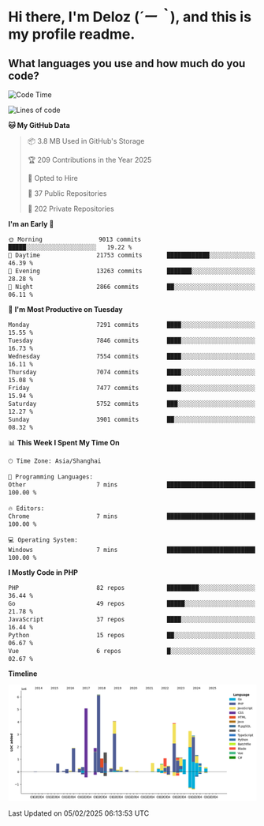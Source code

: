 # **Hi there, I'm Deloz (*´ー｀*), and this is my profile readme.**

## **What languages you use and how much do you code?**

<!--START_SECTION:waka-->
![Code Time](http://img.shields.io/badge/Code%20Time-5%2C595%20hrs%2022%20mins-blue)

![Lines of code](https://img.shields.io/badge/From%20Hello%20World%20I%27ve%20Written-43.2%20million%20lines%20of%20code-blue)

**🐱 My GitHub Data** 

> 📦 3.8 MB Used in GitHub's Storage 
 > 
> 🏆 209 Contributions in the Year 2025
 > 
> 💼 Opted to Hire
 > 
> 📜 37 Public Repositories 
 > 
> 🔑 202 Private Repositories 
 > 
**I'm an Early 🐤** 

```text
🌞 Morning                9013 commits        █████░░░░░░░░░░░░░░░░░░░░   19.22 % 
🌆 Daytime                21753 commits       ████████████░░░░░░░░░░░░░   46.39 % 
🌃 Evening                13263 commits       ███████░░░░░░░░░░░░░░░░░░   28.28 % 
🌙 Night                  2866 commits        ██░░░░░░░░░░░░░░░░░░░░░░░   06.11 % 
```
📅 **I'm Most Productive on Tuesday** 

```text
Monday                   7291 commits        ████░░░░░░░░░░░░░░░░░░░░░   15.55 % 
Tuesday                  7846 commits        ████░░░░░░░░░░░░░░░░░░░░░   16.73 % 
Wednesday                7554 commits        ████░░░░░░░░░░░░░░░░░░░░░   16.11 % 
Thursday                 7074 commits        ████░░░░░░░░░░░░░░░░░░░░░   15.08 % 
Friday                   7477 commits        ████░░░░░░░░░░░░░░░░░░░░░   15.94 % 
Saturday                 5752 commits        ███░░░░░░░░░░░░░░░░░░░░░░   12.27 % 
Sunday                   3901 commits        ██░░░░░░░░░░░░░░░░░░░░░░░   08.32 % 
```


📊 **This Week I Spent My Time On** 

```text
🕑︎ Time Zone: Asia/Shanghai

💬 Programming Languages: 
Other                    7 mins              █████████████████████████   100.00 % 

🔥 Editors: 
Chrome                   7 mins              █████████████████████████   100.00 % 

💻 Operating System: 
Windows                  7 mins              █████████████████████████   100.00 % 
```

**I Mostly Code in PHP** 

```text
PHP                      82 repos            █████████░░░░░░░░░░░░░░░░   36.44 % 
Go                       49 repos            █████░░░░░░░░░░░░░░░░░░░░   21.78 % 
JavaScript               37 repos            ████░░░░░░░░░░░░░░░░░░░░░   16.44 % 
Python                   15 repos            ██░░░░░░░░░░░░░░░░░░░░░░░   06.67 % 
Vue                      6 repos             █░░░░░░░░░░░░░░░░░░░░░░░░   02.67 % 
```



**Timeline**

![Lines of Code chart](https://raw.githubusercontent.com/deloz/deloz/main/assets/bar_graph.png)


 Last Updated on 05/02/2025 06:13:53 UTC
<!--END_SECTION:waka-->
